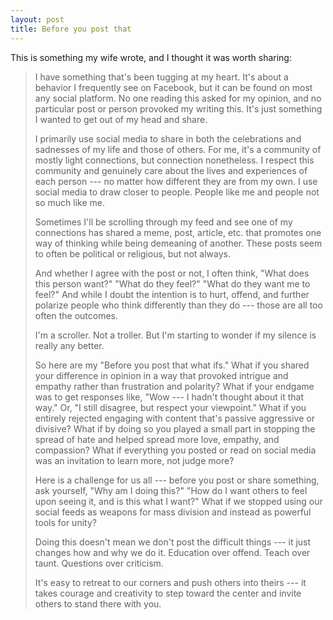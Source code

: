 ```yaml
---
layout: post
title: Before you post that
---
```


This is something my wife wrote, and I thought it was worth sharing:

> I have something that's been tugging at my heart. It's about a behavior I frequently see on Facebook, but it can be found on most any social platform. No one reading this asked for my opinion, and no particular post or person provoked my writing this. It's just something I wanted to get out of my head and share.
>
> I primarily use social media to share in both the celebrations and sadnesses of my life and those of others. For me, it's a community of mostly light connections, but connection nonetheless. I respect this community and genuinely care about the lives and experiences of each person --- no matter how different they are from my own. I use social media to draw closer to people. People like me and people not so much like me.
>
> Sometimes I'll be scrolling through my feed and see one of my connections has shared a meme, post, article, etc. that promotes one way of thinking while being demeaning of another. These posts seem to often be political or religious, but not always.
>
> And whether I agree with the post or not, I often think, "What does this person want?" "What do they feel?" "What do they want me to feel?" And while I doubt the intention is to hurt, offend, and further polarize people who think differently than they do --- those are all too often the outcomes.
>
> I'm a scroller. Not a troller. But I'm starting to wonder if my silence is really any better.
>
> So here are my "Before you post that what ifs." What if you shared your difference in opinion in a way that provoked intrigue and empathy rather than frustration and polarity? What if your endgame was to get responses like, "Wow --- I hadn't thought about it that way." Or, "I still disagree, but respect your viewpoint." What if you entirely rejected engaging with content that's passive aggressive or divisive? What if by doing so you played a small part in stopping the spread of hate and helped spread more love, empathy, and compassion? What if everything you posted or read on social media was an invitation to learn more, not judge more?
>
> Here is a challenge for us all --- before you post or share something, ask yourself, "Why am I doing this?" "How do I want others to feel upon seeing it, and is this what I want?" What if we stopped using our social feeds as weapons for mass division and instead as powerful tools for unity?
>
> Doing this doesn't mean we don't post the difficult things --- it just changes how and why we do it. Education over offend. Teach over taunt. Questions over criticism.
>
> It's easy to retreat to our corners and push others into theirs --- it takes courage and creativity to step toward the center and invite others to stand there with you.
